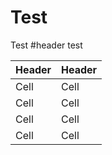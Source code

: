 # Test
Test
#header test 

| Header | Header |
|--------|--------|
| Cell | Cell |
| Cell | Cell |
| Cell | Cell |
| Cell | Cell | 
